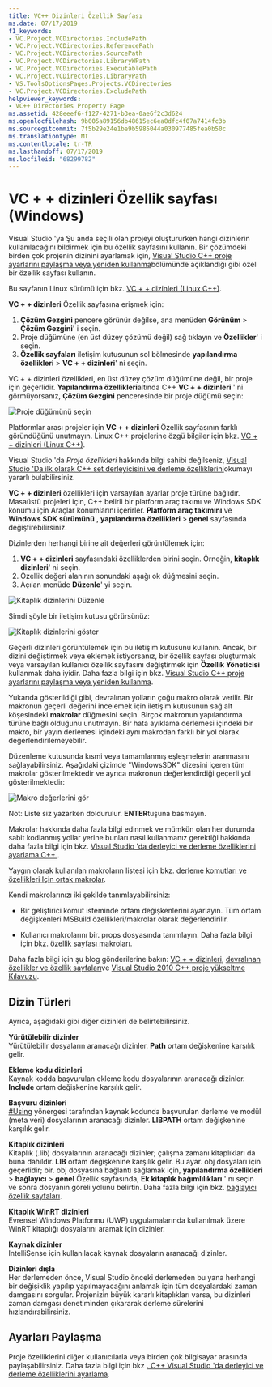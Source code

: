 ```yaml
---
title: VC++ Dizinleri Özellik Sayfası
ms.date: 07/17/2019
f1_keywords:
- VC.Project.VCDirectories.IncludePath
- VC.Project.VCDirectories.ReferencePath
- VC.Project.VCDirectories.SourcePath
- VC.Project.VCDirectories.LibraryWPath
- VC.Project.VCDirectories.ExecutablePath
- VC.Project.VCDirectories.LibraryPath
- VS.ToolsOptionsPages.Projects.VCDirectories
- VC.Project.VCDirectories.ExcludePath
helpviewer_keywords:
- VC++ Directories Property Page
ms.assetid: 428eeef6-f127-4271-b3ea-0ae6f2c3d624
ms.openlocfilehash: 9b005a89156db48615ec6ea8dfc4f07a7414fc3b
ms.sourcegitcommit: 7f5b29e24e1be9b5985044a030977485fea0b50c
ms.translationtype: MT
ms.contentlocale: tr-TR
ms.lasthandoff: 07/17/2019
ms.locfileid: "68299782"
---
```

# <a name="vc-directories-property-page-windows"></a>VC + + dizinleri Özellik sayfası (Windows)

Visual Studio 'ya Şu anda seçili olan projeyi oluştururken hangi dizinlerin kullanılacağını bildirmek için bu özellik sayfasını kullanın. Bir çözümdeki birden çok projenin dizinini ayarlamak için, [Visual Studio C++ proje ayarlarını paylaşma veya yeniden kullanma](../create-reusable-property-configurations.md)bölümünde açıklandığı gibi özel bir özellik sayfası kullanın.

Bu sayfanın Linux sürümü için bkz. [VC + + dizinleri (Linux C++)](../../linux/prop-pages/directories-linux.md).

**VC + + dizinleri** Özellik sayfasına erişmek için:

1. **Çözüm Gezgini** pencere görünür değilse, ana menüden **Görünüm** > **Çözüm Gezgini**' i seçin.
1. Proje düğümüne (en üst düzey çözümü değil) sağ tıklayın ve **Özellikler**' i seçin.
1. **Özellik sayfaları** iletişim kutusunun sol bölmesinde **yapılandırma özellikleri** > **VC + + dizinleri**' ni seçin.

VC + + dizinleri özellikleri, en üst düzey çözüm düğümüne değil, bir proje için geçerlidir. **Yapılandırma özellikleri**altında C++ **VC + + dizinleri** ' ni görmüyorsanız, **Çözüm Gezgini** penceresinde bir proje düğümü seçin:

![Proje düğümünü seçin](../media/vcppdir.png "VC + + dizinleri özelliklerini görmek için proje düğümünü seçin")

Platformlar arası projeler için **VC + + dizinleri** Özellik sayfasının farklı göründüğünü unutmayın. Linux C++ projelerine özgü bilgiler için bkz. [VC + + dizinleri (Linux C++)](../../linux/prop-pages/directories-linux.md).

Visual Studio 'da *Proje özellikleri* hakkında bilgi sahibi değilseniz, [Visual Studio 'Da ilk olarak C++ set derleyicisini ve derleme özelliklerini](../working-with-project-properties.md)okumayı yararlı bulabilirsiniz.

**VC + + dizinleri** özellikleri için varsayılan ayarlar proje türüne bağlıdır. Masaüstü projeleri için, C++ belirli bir platform araç takımı ve Windows SDK konumu için Araçlar konumlarını içerirler. **Platform araç takımını** ve **Windows SDK sürümünü** , **yapılandırma özellikleri** > **genel** sayfasında değiştirebilirsiniz.

Dizinlerden herhangi birine ait değerleri görüntülemek için:

1. **VC + + dizinleri** sayfasındaki özelliklerden birini seçin. Örneğin, **kitaplık dizinleri**' ni seçin.
1. Özellik değeri alanının sonundaki aşağı ok düğmesini seçin.
1. Açılan menüde **Düzenle**' yi seçin.

![Kitaplık dizinlerini Düzenle](../media/vcppdir_libdir_edit.png "Kitaplık yollarını düzenleme Iletişim kutusu")

Şimdi şöyle bir iletişim kutusu görürsünüz:

![Kitaplık dizinlerini göster](../media/vcppdir_libdir.png "Kitaplık yollarını ekleme veya kaldırma Iletişim kutusu")

Geçerli dizinleri görüntülemek için bu iletişim kutusunu kullanın. Ancak, bir dizini değiştirmek veya eklemek istiyorsanız, bir özellik sayfası oluşturmak veya varsayılan kullanıcı özellik sayfasını değiştirmek için **Özellik Yöneticisi** kullanmak daha iyidir. Daha fazla bilgi için bkz. [Visual Studio C++ proje ayarlarını paylaşma veya yeniden kullanma](../create-reusable-property-configurations.md).

Yukarıda gösterildiği gibi, devralınan yolların çoğu makro olarak verilir.  Bir makronun geçerli değerini incelemek için iletişim kutusunun sağ alt köşesindeki **makrolar** düğmesini seçin. Birçok makronun yapılandırma türüne bağlı olduğunu unutmayın. Bir hata ayıklama derlemesi içindeki bir makro, bir yayın derlemesi içindeki aynı makrodan farklı bir yol olarak değerlendirilemeyebilir.

Düzenleme kutusunda kısmi veya tamamlanmış eşleşmelerin aranmasını sağlayabilirsiniz. Aşağıdaki çizimde "WindowsSDK" dizesini içeren tüm makrolar gösterilmektedir ve ayrıca makronun değerlendirdiği geçerli yol gösterilmektedir:

![Makro değerlerini gör](../media/vcppdir_libdir_macros.png "Makroları düzenlemek Için Iletişim kutusu")

Not: Liste siz yazarken doldurulur. **ENTER**tuşuna basmayın.

Makrolar hakkında daha fazla bilgi edinmek ve mümkün olan her durumda sabit kodlanmış yollar yerine bunları nasıl kullanmanız gerektiği hakkında daha fazla bilgi için bkz. [Visual Studio 'da derleyici ve derleme özelliklerini ayarlama C++ ](../working-with-project-properties.md).

Yaygın olarak kullanılan makroların listesi için bkz. [derleme komutları ve özellikleri Için ortak makrolar](common-macros-for-build-commands-and-properties.md).

Kendi makrolarınızı iki şekilde tanımlayabilirsiniz:

- Bir geliştirici komut isteminde ortam değişkenlerini ayarlayın. Tüm ortam değişkenleri MSBuild özellikleri/makrolar olarak değerlendirilir.

- Kullanıcı makrolarını bir. props dosyasında tanımlayın. Daha fazla bilgi için bkz. [özellik sayfası makroları](../working-with-project-properties.md).

Daha fazla bilgi için şu blog gönderilerine bakın: [VC + + dizinleri](https://blogs.msdn.com/b/vsproject/archive/2009/07/07/vc-directories.aspx), [devralınan özellikler ve özellik sayfaları](https://blogs.msdn.com/b/vsproject/archive/2009/06/23/inherited-properties-and-property-sheets.aspx)ve [Visual Studio 2010 C++ proje yükseltme Kılavuzu](https://devblogs.microsoft.com/cppblog/visual-studio-2010-c-project-upgrade-guide/).

## <a name="directory-types"></a>Dizin Türleri

Ayrıca, aşağıdaki gibi diğer dizinleri de belirtebilirsiniz.

**Yürütülebilir dizinler**<br/>
Yürütülebilir dosyaların aranacağı dizinler. **Path** ortam değişkenine karşılık gelir.

**Ekleme kodu dizinleri**<br/>
Kaynak kodda başvurulan ekleme kodu dosyalarının aranacağı dizinler. **Include** ortam değişkenine karşılık gelir.

**Başvuru dizinleri**<br/>
[#Using](../../preprocessor/hash-using-directive-cpp.md) yönergesi tarafından kaynak kodunda başvurulan derleme ve modül (meta veri) dosyalarının aranacağı dizinler. **LIBPATH** ortam değişkenine karşılık gelir.

**Kitaplık dizinleri**<br/>
Kitaplık (.lib) dosyalarının aranacağı dizinler; çalışma zamanı kitaplıkları da buna dahildir. **LIB** ortam değişkenine karşılık gelir. Bu ayar. obj dosyaları için geçerlidir; bir. obj dosyasına bağlantı sağlamak için, **yapılandırma özellikleri** > **bağlayıcı** > **genel** Özellik sayfasında, **Ek kitaplık bağımlılıkları** ' nı seçin ve sonra dosyanın göreli yolunu belirtin. Daha fazla bilgi için bkz. [bağlayıcı özellik sayfaları](linker-property-pages.md).

**Kitaplık WinRT dizinleri**<br/>
Evrensel Windows Platformu (UWP) uygulamalarında kullanılmak üzere WinRT kitaplığı dosyalarını aramak için dizinler.

**Kaynak dizinler**<br/>
IntelliSense için kullanılacak kaynak dosyaların aranacağı dizinler.

**Dizinleri dışla**<br/>
Her derlemeden önce, Visual Studio önceki derlemeden bu yana herhangi bir değişiklik yapılıp yapılmayacağını anlamak için tüm dosyalardaki zaman damgasını sorgular. Projenizin büyük kararlı kitaplıkları varsa, bu dizinleri zaman damgası denetiminden çıkararak derleme sürelerini hızlandırabilirsiniz.

## <a name="sharing-the-settings"></a>Ayarları Paylaşma

Proje özelliklerini diğer kullanıcılarla veya birden çok bilgisayar arasında paylaşabilirsiniz. Daha fazla bilgi için bkz [. C++ Visual Studio 'da derleyici ve derleme özelliklerini ayarlama](../working-with-project-properties.md).

